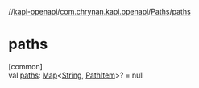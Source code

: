 //[kapi-openapi](../../../index.md)/[com.chrynan.kapi.openapi](../index.md)/[Paths](index.md)/[paths](paths.md)

# paths

[common]\
val [paths](paths.md): [Map](https://kotlinlang.org/api/latest/jvm/stdlib/kotlin.collections/-map/index.html)&lt;[String](https://kotlinlang.org/api/latest/jvm/stdlib/kotlin/-string/index.html), [PathItem](../-path-item/index.md)&gt;? = null
